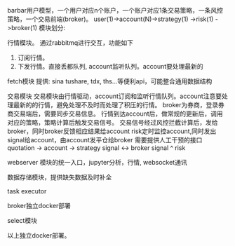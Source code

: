 barbar用户模型，一个用户对应n个账户，一个账户对应1条交易策略，一条风控策略，一个交易前端(broker)。
user(1)->account(N)->strategy(1)
                   ->risk(1)
                   ->broker(1)
模块划分:

行情模块。
通过rabbitmq进行交互，功能如下
1. 订阅行情。
2. 下发行情。直接丢都队列, account监听队列。account要处理最新的

fetch模块
提供: sina tushare, tdx, ths...等便利api，可能整合通用数据结构

交易模块
交易模块由行情驱动，account订阅和监听行情队列。account注意要处理最新的的行情，避免处理不及时而处理了积压的行情。
broker为券商，登录券商交易端后，需要同步交易信息。
行情到达account后，做常规的更新后，调用对应的策略，策略计算后触发交易信号。
交易信号经过风控拦截计算后，发给broker，同时broker反馈相应结果给account
risk定时监控account,同时发出signal给account，由account发平仓给broker
需要提供人工干预的接口
quotation -> account -> strategy 
                     signal <-> broker 
            signal
             ^
            risk

webserver
模块的统一入口，jupyter分析，行情, websocket通讯

数据存储模块，提供缺失数据及时补全

task executor

             
broker独立docker部署

select模块
          
          
以上独立docker部署。
          


